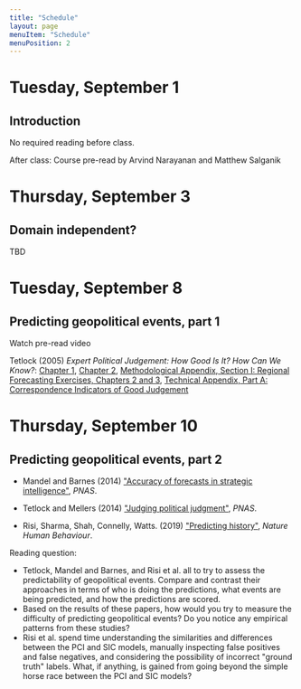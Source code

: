 ```yaml
---
title: "Schedule"
layout: page
menuItem: "Schedule"
menuPosition: 2
---
```


# Tuesday, September 1
## Introduction

No required reading before class.

After class: Course pre-read by Arvind Narayanan and Matthew Salganik

# Thursday, September 3
## Domain independent?

TBD

# Tuesday, September 8
## Predicting geopolitical events, part 1

Watch pre-read video

Tetlock (2005) _Expert Political Judgement: How Good Is It? How Can We Know?_: [Chapter 1](https://www.jstor.org/stable/j.ctt7spbt.5), [Chapter 2](https://www.jstor.org/stable/j.ctt7spbt.6), [Methodological Appendix, Section I: Regional Forecasting Exercises, Chapters 2 and 3](https://www.jstor.org/stable/j.ctt7spbt.13), [Technical Appendix, Part A: Correspondence Indicators of Good Judgement](https://www.jstor.org/stable/j.ctt7spbt.14)

# Thursday, September 10
## Predicting geopolitical events, part 2

- Mandel and Barnes (2014) ["Accuracy of forecasts in strategic intelligence"](https://doi.org/10.1073/pnas.1406138111), _PNAS_.

- Tetlock and Mellers (2014) ["Judging political judgment"](https://www.pnas.org/content/111/32/11574
), _PNAS_.

- Risi, Sharma, Shah, Connelly, Watts. (2019) ["Predicting history"](https://doi.org/10.1038/s41562-019-0620-8), _Nature Human Behaviour_.

Reading question:
- Tetlock, Mandel and Barnes, and Risi et al. all to try to assess the predictability of geopolitical events.  Compare and contrast their approaches in terms of who is doing the predictions, what events are being predicted, and how the predictions are scored.
- Based on the results of these papers, how would you try to measure the difficulty of predicting geopolitical events? Do you notice any empirical patterns from these studies?
- Risi et al. spend time understanding the similarities and differences between the PCI and SIC models, manually inspecting false positives and false negatives, and considering the possibility of incorrect "ground truth" labels.  What, if anything, is gained from going beyond the simple horse race between the PCI and SIC models?
